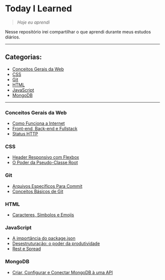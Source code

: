 # Today I Learned
> _Hoje eu aprendi_ <br>

Nesse repositório irei compartilhar o que aprendi durante meus estudos diários.

---

## Categorias:
* [Conceitos Gerais da Web](#conceitos-gerais-da-web)
* [CSS](#css)
* [Git](#git)
* [HTML](#html)
* [JavaScript](#javascript)
* [MongoDB](#mongodb)

---
### Conceitos Gerais da Web
* [Como Funciona a Internet](conceitos_web/a_internet.md)
* [Front-end, Back-end e Fullstack](conceitos_web/front_back_fullstack.md)
* [Status HTTP](conceitos_web/status_http.md)

### CSS
* [Header Responsivo com Flexbox](css/flexbox_header-responsivo.md)
* [O Poder da Pseudo-Classe Root](css/poder_pseudo-classe_root.md)

### Git
* [Arquivos Específicos Para Commit](git/adicionar_arquivos_especificos_commit.md)
* [Conceitos Básicos de Git](git/conceitos_basicos_git.md)

### HTML
* [Caracteres, Símbolos e Emojis](html/caracteres_simbolos_emojis.md)

### JavaScript
* [A importância do package.json](js/importancia_package.json.md)
* [Desestruturação: o poder da produtividade](js/desestruturacao_produtividade.md)
* [Rest e Spread](js/rest_spread.md)

### MongoDB
* [Criar, Configurar e Conectar MongoDB à uma API](mongodb/criar_configurar_mongodb.md)